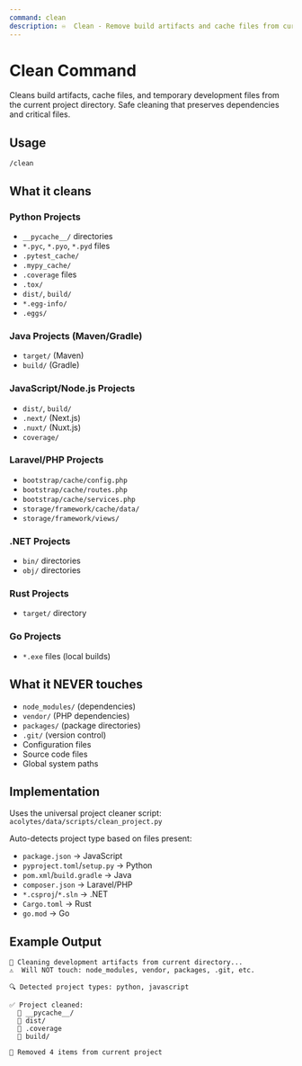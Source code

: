 ```yaml
---
command: clean  
description: ♾️  Clean - Remove build artifacts and cache files from current project
---
```


# Clean Command

Cleans build artifacts, cache files, and temporary development files from the current project directory. Safe cleaning that preserves dependencies and critical files.

## Usage
```
/clean
```

## What it cleans

### Python Projects
- `__pycache__/` directories
- `*.pyc`, `*.pyo`, `*.pyd` files
- `.pytest_cache/`
- `.mypy_cache/`
- `.coverage` files
- `.tox/`
- `dist/`, `build/`
- `*.egg-info/`
- `.eggs/`

### Java Projects (Maven/Gradle)
- `target/` (Maven)
- `build/` (Gradle)

### JavaScript/Node.js Projects
- `dist/`, `build/`
- `.next/` (Next.js)
- `.nuxt/` (Nuxt.js)
- `coverage/`

### Laravel/PHP Projects
- `bootstrap/cache/config.php`
- `bootstrap/cache/routes.php`
- `bootstrap/cache/services.php`
- `storage/framework/cache/data/`
- `storage/framework/views/`

### .NET Projects
- `bin/` directories
- `obj/` directories

### Rust Projects
- `target/` directory

### Go Projects
- `*.exe` files (local builds)

## What it NEVER touches
- `node_modules/` (dependencies)
- `vendor/` (PHP dependencies)
- `packages/` (package directories)
- `.git/` (version control)
- Configuration files
- Source code files
- Global system paths

## Implementation
Uses the universal project cleaner script: `acolytes/data/scripts/clean_project.py`

Auto-detects project type based on files present:
- `package.json` → JavaScript
- `pyproject.toml`/`setup.py` → Python  
- `pom.xml`/`build.gradle` → Java
- `composer.json` → Laravel/PHP
- `*.csproj`/`*.sln` → .NET
- `Cargo.toml` → Rust
- `go.mod` → Go

## Example Output
```
🧹 Cleaning development artifacts from current directory...
⚠️  Will NOT touch: node_modules, vendor, packages, .git, etc.

🔍 Detected project types: python, javascript

✅ Project cleaned:
  📁 __pycache__/
  📁 dist/
  📄 .coverage
  📁 build/

🎉 Removed 4 items from current project
```